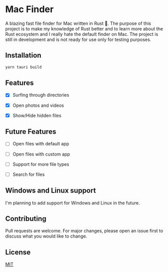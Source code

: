 # Mac Finder 

A blazing fast file finder for Mac written in Rust 🦀. The purpose of this project is to make my knowledge of Rust better and to learn more about the Rust ecosystem and I really hate the default finder on Mac. The project is still in development and is not ready for use only for testing purposes.

## Installation

```bash
yarn tauri build
```

## Features

- [x] Surfing through directories
- [x] Open photos and videos
- [x] Show/Hide hidden files


## Future Features

- [ ] Open files with default app
- [ ] Open files with custom app
- [ ] Support for more file types
- [ ] Search for files


## Windows and Linux support

I'm planning to add support for Windows and Linux in the future.

## Contributing
Pull requests are welcome. For major changes, please open an issue first to discuss what you would like to change.

## License
[MIT](./LICENSE.txt)



